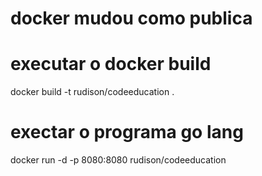 # docker mudou como publica

# executar o docker build

docker build -t rudison/codeeducation .

# exectar o programa go lang

docker run -d -p 8080:8080 rudison/codeeducation
